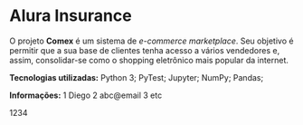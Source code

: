 # Alura Insurance

O projeto **Comex** é um sistema de _e-commerce marketplace_. Seu objetivo é permitir que a sua base de clientes tenha acesso a vários vendedores e, assim, consolidar-se como o shopping eletrônico mais popular da internet.

**Tecnologias utilizadas:**
Python 3;
PyTest;
Jupyter;
NumPy;
Pandas;

**Informações:**
1 Diego
2 abc@email
3 etc

1234